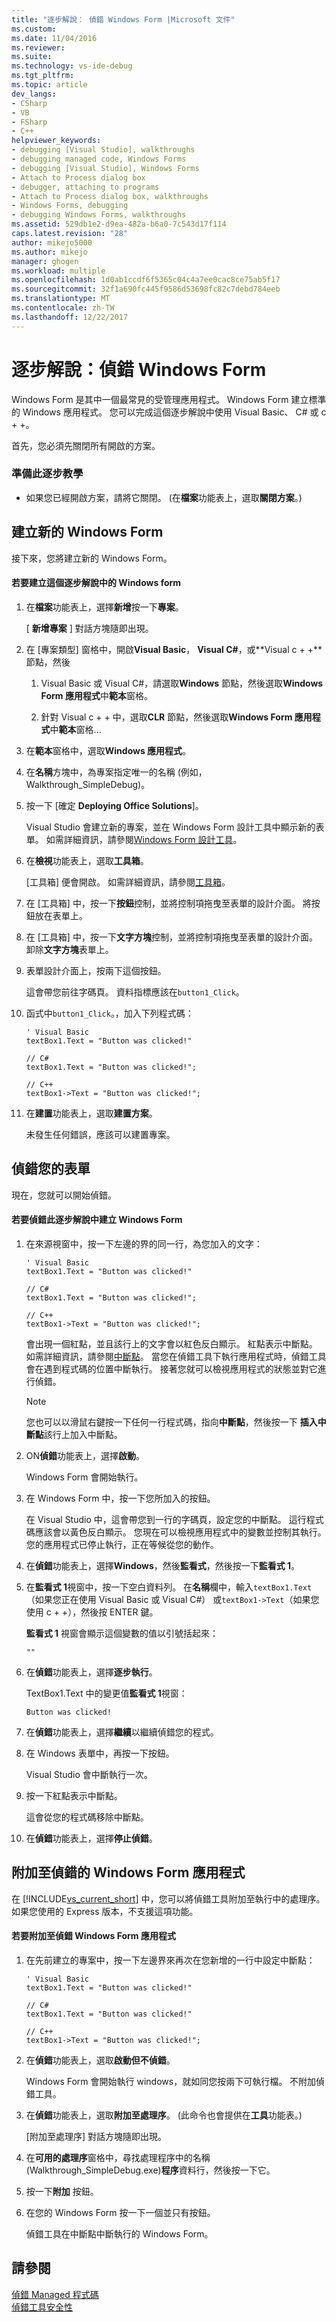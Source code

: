 ```yaml
---
title: "逐步解說： 偵錯 Windows Form |Microsoft 文件"
ms.custom: 
ms.date: 11/04/2016
ms.reviewer: 
ms.suite: 
ms.technology: vs-ide-debug
ms.tgt_pltfrm: 
ms.topic: article
dev_langs:
- CSharp
- VB
- FSharp
- C++
helpviewer_keywords:
- debugging [Visual Studio], walkthroughs
- debugging managed code, Windows Forms
- debugging [Visual Studio], Windows Forms
- Attach to Process dialog box
- debugger, attaching to programs
- Attach to Process dialog box, walkthroughs
- Windows Forms, debugging
- debugging Windows Forms, walkthroughs
ms.assetid: 529db1e2-d9ea-482a-b6a0-7c543d17f114
caps.latest.revision: "28"
author: mikejo5000
ms.author: mikejo
manager: ghogen
ms.workload: multiple
ms.openlocfilehash: 1d0ab1ccdf6f5365c04c4a7ee0cac8ce75ab5f17
ms.sourcegitcommit: 32f1a690fc445f9586d53698fc82c7debd784eeb
ms.translationtype: MT
ms.contentlocale: zh-TW
ms.lasthandoff: 12/22/2017
---
```

# <a name="walkthrough-debugging-a-windows-form"></a>逐步解說：偵錯 Windows Form
Windows Form 是其中一個最常見的受管理應用程式。 Windows Form 建立標準的 Windows 應用程式。 您可以完成這個逐步解說中使用 Visual Basic、 C# 或 c + +。  
  
 首先，您必須先關閉所有開啟的方案。  
  
### <a name="to-prepare-for-this-walkthrough"></a>準備此逐步教學  
  
-   如果您已經開啟方案，請將它關閉。 (在**檔案**功能表上，選取**關閉方案**。)  
  
## <a name="create-a-new-windows-form"></a>建立新的 Windows Form  
 接下來，您將建立新的 Windows Form。  
  
#### <a name="to-create-the-windows-form-for-this-walkthrough"></a>若要建立這個逐步解說中的 Windows form  
  
1.  在**檔案**功能表上，選擇**新增**按一下**專案**。  
  
     [ **新增專案** ] 對話方塊隨即出現。  
  
2.  在 [專案類型] 窗格中，開啟**Visual Basic**， **Visual C#**，或**Visual c + +**節點，然後  
  
    1.  Visual Basic 或 Visual C#，請選取**Windows**  節點，然後選取**Windows Form 應用程式**中**範本**窗格。  
  
    2.  針對 Visual c + + 中，選取**CLR**  節點，然後選取**Windows Form 應用程式**中**範本**窗格...  
  
3.  在**範本**窗格中，選取**Windows 應用程式**。  
  
4.  在**名稱**方塊中，為專案指定唯一的名稱 (例如，Walkthrough_SimpleDebug)。  
  
5.  按一下 [確定 **Deploying Office Solutions**]。  
  
     Visual Studio 會建立新的專案，並在 Windows Form 設計工具中顯示新的表單。 如需詳細資訊，請參閱[Windows Form 設計工具](http://msdn.microsoft.com/en-us/3c3d61f8-f36c-4d41-b9c3-398376fabb15)。  
  
6.  在**檢視**功能表上，選取**工具箱**。  
  
     [工具箱] 便會開啟。 如需詳細資訊，請參閱[工具箱](../ide/reference/toolbox.md)。  
  
7.  在 [工具箱] 中，按一下**按鈕**控制，並將控制項拖曳至表單的設計介面。 將按鈕放在表單上。  
  
8.  在 [工具箱] 中，按一下**文字方塊**控制，並將控制項拖曳至表單的設計介面。 卸除**文字方塊**表單上。  
  
9. 表單設計介面上，按兩下這個按鈕。  
  
     這會帶您前往字碼頁。 資料指標應該在`button1_Click`。  
  
10. 函式中`button1_Click`。，加入下列程式碼：  
  
    ```  
    ' Visual Basic  
    textBox1.Text = "Button was clicked!"  
  
    // C#  
    textBox1.Text = "Button was clicked!";  
  
    // C++  
    textBox1->Text = "Button was clicked!";  
    ```  
  
11. 在**建置**功能表上，選取**建置方案**。  
  
     未發生任何錯誤，應該可以建置專案。  
  
## <a name="debug-your-form"></a>偵錯您的表單  
 現在，您就可以開始偵錯。  
  
#### <a name="to-debug-the-windows-form-created-for-this-walkthrough"></a>若要偵錯此逐步解說中建立 Windows Form  
  
1.  在來源視窗中，按一下左邊的界的同一行，為您加入的文字：  
  
    ```  
    ' Visual Basic  
    textBox1.Text = "Button was clicked!"  
  
    // C#  
    textBox1.Text = "Button was clicked!";  
  
    // C++  
    textBox1->Text = "Button was clicked!";  
    ```  
  
     會出現一個紅點，並且該行上的文字會以紅色反白顯示。 紅點表示中斷點。 如需詳細資訊，請參閱[中斷點](http://msdn.microsoft.com/en-us/fe4eedc1-71aa-4928-962f-0912c334d583)。 當您在偵錯工具下執行應用程式時，偵錯工具會在遇到程式碼的位置中斷執行。 接著您就可以檢視應用程式的狀態並對它進行偵錯。  
  
    > [!NOTE]
    >  您也可以以滑鼠右鍵按一下任何一行程式碼，指向**中斷點**，然後按一下 **插入中斷點**該行上加入中斷點。  
  
2.  ON**偵錯**功能表上，選擇**啟動**。  
  
     Windows Form 會開始執行。  
  
3.  在 Windows Form 中，按一下您所加入的按鈕。  
  
     在 Visual Studio 中，這會帶您到一行的字碼頁，設定您的中斷點。 這行程式碼應該會以黃色反白顯示。 您現在可以檢視應用程式中的變數並控制其執行。 您的應用程式已停止執行，正在等候從您的動作。  
  
4.  在**偵錯**功能表上，選擇**Windows**，然後**監看式**，然後按一下**監看式 1**。  
  
5.  在**監看式 1**視窗中，按一下空白資料列。 在**名稱**欄中，輸入`textBox1.Text`（如果您正在使用 Visual Basic 或 Visual C#） 或`textBox1->Text`（如果您使用 c + +），然後按 ENTER 鍵。  
  
     **監看式 1**  視窗會顯示這個變數的值以引號括起來：  
  
    ```  
    ""  
    ```  
  
6.  在**偵錯**功能表上，選擇**逐步執行**。  
  
     TextBox1.Text 中的變更值**監看式 1**視窗：  
  
    ```  
    Button was clicked!  
    ```  
  
7.  在**偵錯**功能表上，選擇**繼續**以繼續偵錯您的程式。  
  
8.  在 Windows 表單中，再按一下按鈕。  
  
     Visual Studio 會中斷執行一次。  
  
9. 按一下紅點表示中斷點。  
  
     這會從您的程式碼移除中斷點。  
  
10. 在**偵錯**功能表上，選擇**停止偵錯**。  
  
## <a name="attach-to-your-windows-form-application-for-debugging"></a>附加至偵錯的 Windows Form 應用程式  
 在 [!INCLUDE[vs_current_short](../code-quality/includes/vs_current_short_md.md)] 中，您可以將偵錯工具附加至執行中的處理序。 如果您使用的 Express 版本，不支援這項功能。  
  
#### <a name="to-attach-to-the-windows-form-application-for-debugging"></a>若要附加至偵錯 Windows Form 應用程式  
  
1.  在先前建立的專案中，按一下左邊界來再次在您新增的一行中設定中斷點：  
  
    ```  
    ' Visual Basic  
    textBox1.Text = "Button was clicked!"  
  
    // C#  
    textBox1.Text = "Button was clicked!"  
  
    // C++  
    textBox1->Text = "Button was clicked!";  
    ```  
  
2.  在**偵錯**功能表上，選取**啟動但不偵錯**。  
  
     Windows Form 會開始執行 windows，就如同您按兩下可執行檔。 不附加偵錯工具。  
  
3.  在**偵錯**功能表上，選取**附加至處理序**。 (此命令也會提供在**工具**功能表。)  
  
     [附加至處理序]  對話方塊隨即出現。  
  
4.  在**可用的處理序**窗格中，尋找處理程序中的名稱 (Walkthrough_SimpleDebug.exe)**程序**資料行，然後按一下它。  
  
5.  按一下**附加** 按鈕。  
  
6.  在您的 Windows Form 按一下一個並只有按鈕。  
  
     偵錯工具在中斷點中斷執行的 Windows Form。  
  
## <a name="see-also"></a>請參閱  
 [偵錯 Managed 程式碼](../debugger/debugging-managed-code.md)   
 [偵錯工具安全性](../debugger/debugger-security.md)